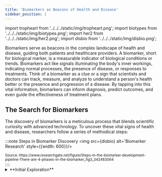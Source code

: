 ```yaml
---
title: 'Biomarkers as Beacons of Health and Disease'
sidebar_position: 1
---
```

import tropheart from '../../../static/img/tropheart.png';
import biotypes from '../../../static/img/biotypes.png';
import her2 from '../../../static/img/her2.png';
import disbio from '../../../static/img/disbio.png';


Biomarkers serve as beacons in the complex landscape of health and disease, guiding both patients and healthcare providers. A biomarker, short for biological marker, is a measurable indicator of biological conditions or trends. Biomarkers act like signals illuminating the body's inner workings, indicating normal processes, the presence of disease, or responses to treatments. Think of a biomarker as a clue or a sign that scientists and doctors can track, measure, and analyze to understand a person's health better or the presence and progression of a disease. By tapping into this vital information, biomarkers can inform diagnosis, predict outcomes, and even guide the effectiveness of treatment plans.

## The Search for Biomarkers

The discovery of biomarkers is a meticulous process that blends scientific curiosity with advanced technology. To uncover these vital signs of health and disease, researchers follow a series of methodical steps:

:::note Steps in Biomarker Discovery
<img src={disbio} alt='Biomarker Research' style={{width: 600}}/>
<figcaption><sub>Source: https://www.researchgate.net/figure/Steps-in-the-biomarker-development-pipeline-There-are-4-phases-in-the-biomarker_fig3_342483064</sub></figcaption>
::::

<details>
<summary>**Initial Exploration**</summary> 

The journey begins with a hypothesis. Scientists collect and compare samples from healthy individuals and those with specific diseases, searching for any biological differences that stand out. This could be anything from a unique protein found in the blood of patients with heart disease to a genetic mutation present in individuals with a particular type of cancer.
<details>
    <summary>**Detailed Analysis**</summary> 

    When a potential biomarker is identified, it is put to the test in various conditions and populations to ensure it is consistently associated with the disease. Advanced software is often used to handle the immense amount of data this research generates, looking for patterns that confirm the biomarker's relevance.
        <details>
            <summary>**Clinical Correlation**</summary> 

            The most promising biomarkers then move into clinical trials, where they are tested in a larger, more varied group of people to validate their accuracy and reliability. Here, scientists determine whether the biomarker can truly predict or diagnose a disease in the broader population, outside the controlled settings of initial research.
                <details>
                    <summary>**Refinement and Approval**</summary> 

                    Before a biomarker can be used in healthcare settings, it must undergo a rigorous process of refinement and regulatory approval. This ensures the biomarker is both safe and effective for public use.
            </details>
        </details>
    </details> 
</details>

Throughout this process, the goal is to find biomarkers that can be easily and reliably measured, providing a clear signal of a person's health status. For patients and healthcare providers, understanding how biomarkers are discovered helps in appreciating the science behind medical tests and treatments, and in recognizing the role these markers play in tailoring healthcare to individual needs.


## The Spectrum of Biomarkers and Therapeutic Uses

Biomarkers are diverse and multifaceted, each type providing unique insights into various aspects of health and disease. Understanding the different types of biomarkers and their specific applications can significantly enhance how diseases are detected, monitored, and treated. This section will explore the primary categories of biomarkers, shedding light on their role in advancing medical science and improving patient care.

:::note Types of Biomarkers
<img src={biotypes} alt='Types of Biomarkers' style={{width: 700}}/>
::::

**Types of Biomarkers:**
1.	**Diagnostic Biomarkers:** Diagnostic biomarkers help in identifying the presence of a particular disease in an individual. These are often used in medical tests to confirm or rule out conditions, making them essential for accurate and timely diagnosis.

2.	**Prognostic Biomarkers:** Prognostic biomarkers provide information about the likely course of a disease in an individual. They can predict the progression of a disease, such as indicating how aggressive a cancer might be or the likelihood of recovery in heart disease patients.

3.	**Predictive Biomarkers:** Predictive biomarkers are used to determine the likelihood of response to a particular treatment. They are crucial in the field of personalized medicine, as they help tailor treatments to individuals based on their unique biomarker profiles, enhancing efficacy and minimizing side effects.

4.	**Pharmacodynamic Biomarkers:** These biomarkers indicate whether a drug is having its intended effect in a patient and at what dose. Pharmacodynamic biomarkers are invaluable in drug development and ongoing patient care, ensuring that treatments are effective and adjusted as needed.

5.	**Surrogate Biomarkers:** A type of biomarker used as a substitute for a clinically meaningful endpoint that directly measures how a patient feels, functions, or survives. These biomarkers are intended to predict the effects of a therapeutic intervention, often before definitive clinical outcomes can be observed. Surrogate biomarkers are particularly valuable in clinical trials and therapeutic development because they can provide earlier indications of whether a treatment is effective, potentially speeding up the process of drug approval and patient access to new therapies.

5.	**Safety Biomarkers:** Safety biomarkers signal the potential toxic effects of a treatment or exposure to certain substances. They are vital in clinical trials and environmental health, providing early warnings that can prevent harm and guide decision-making about the safety of a drug or environmental agent.
Each type of biomarker plays a pivotal role in the landscape of healthcare and research, contributing to a deeper understanding of diseases and more personalized approaches to health management.

##  Real-World Applications of Biomarkers

Explore how biomarkers have been successfully applied in real-world scenarios, illustrating their impact on diagnostics, treatment, and patient care.

<details>

<summary>**Use of Troponin for Heart Attack Diagnosis**</summary>
:::note Cardiac Biomarkers
<img src={tropheart} alt='Cardiac Biomarkers' style={{width: 500}}/>
::::
- **Background:** Troponin is a protein released into the bloodstream when heart muscle is damaged. It is an essential biomarker for diagnosing myocardial infarction (heart attack).
- **Application:** Emergency departments globally use troponin tests as part of the diagnostic process when a heart attack is suspected. The rapid detection of elevated troponin levels enables immediate and appropriate therapeutic intervention.
- **Outcome:** The use of troponin tests has significantly improved the speed and accuracy of heart attack diagnosis, leading to quicker treatment initiation and better patient outcomes.
</details>

<details>

<summary>**HER2 Protein in Breast Cancer**</summary>
:::note Overexpression of HER2
<img src={her2} alt='Overexpression of HER2' style={{width: 800}}/>
<figcaption><sub>Source: https://www.knowyourbiomarker.org/biomarkers/her2</sub></figcaption>
::::
- **Background:** HER2 is a protein that promotes the growth of cancer cells. In about 20% of breast cancer cases, this protein is present in high amounts, and its detection is crucial for determining treatment strategy.
- **Application:** Testing for HER2 expression helps identify patients who will benefit from HER2-targeted therapies, such as trastuzumab (Herceptin), which specifically attacks HER2-positive cancer cells.
- **Outcome:** Patients with HER2-positive breast cancer who receive targeted therapy generally have a much better prognosis, with significant reductions in recurrence and mortality rates.
</details>


## Emerging Trends

Trends emerging in biomarker research promise to revolutionize the early detection of diseases and the personalization of patient care, utilizing breakthroughs in genetics and artificial intelligence.

<details>
<summary>**Genetic Biomarkers for Alzheimer's Disease**</summary>
- **Research Focus:** Researchers are identifying specific genetic markers that predict the risk of Alzheimer's disease. These biomarkers can be present decades before symptoms arise.
- **Potential Impact:** Early identification allows for the possibility of delaying or preventing the onset of Alzheimer's through lifestyle changes, medication, or participation in clinical trials.
</details>

<details>
<summary>**Artificial Intelligence in Biomarker Discovery**</summary>
- **Research Focus:** AI is increasingly used to sift through vast amounts of medical data to discover new biomarkers. Machine learning algorithms can identify patterns that human researchers may overlook.
- **Potential Impact:** AI accelerates biomarker discovery, enhances diagnostic processes, and optimizes treatment protocols, making medical care more effective and efficient.
</details>

## Technological Innovations in Biomarker Research

The field of biomarker research is rapidly evolving, driven by groundbreaking technologies that enhance the discovery and utility of biomarkers. These innovations not only improve diagnostic accuracy but also open new avenues for personalized medicine.

<details>
<summary>**CRISPR and Gene Editing**</summary>

- **Technology:** CRISPR and other gene-editing tools allow researchers to edit parts of the genome with high precision. This capability is crucial for understanding genetic biomarkers and their roles in diseases.
- **Impact:** Gene editing is revolutionizing the way diseases are studied and treated, enabling the development of more targeted therapies based on specific biomarkers.

</details>

<details>
<summary>**Next-Generation Sequencing (NGS)**</summary> 

- **Technology:** NGS technologies provide a comprehensive analysis of genetic material, allowing for the rapid sequencing of DNA and RNA. This technology can identify genetic variations and mutations that serve as biomarkers.
- **Impact:** NGS accelerates the identification of biomarkers, reduces costs, and enhances the personalization of healthcare by providing detailed genetic profiles.
</details>

<details>
<summary>**Wearable Health Technology**</summary>

- **Technology:** Advanced wearables and mobile devices are increasingly capable of monitoring and collecting health-related data, including physiological biomarkers.
- **Impact:** These devices make it possible to continuously monitor health indicators in real-time, providing a dynamic view of an individual's health and improving disease prediction and management.
</details>

## Challenges and Limitations in Biomarker Development
Despite their potential, the development of biomarkers faces several significant challenges that can impact their clinical utility and acceptance.

<details>
<summary>**Specificity and Sensitivity**</summary>
- **Challenge:** High specificity and sensitivity are crucial for effective biomarkers to ensure they accurately detect a condition without false positives or negatives.
- **Impact:** Challenges with specificity and sensitivity can lead to misdiagnoses, resulting in inappropriate treatments that can harm patients.
</details>

<details>
<summary>**Ethical and Regulatory Concerns**</summary>
- **Challenge:** The use of genetic biomarkers, in particular, raises concerns about privacy, consent, and potential discrimination.
- **Impact:** There is a need for stringent ethical guidelines and robust regulatory oversight to manage these issues, ensuring patient rights are protected while fostering scientific advancement.
</details>

<details>
<summary>**Regulatory Challenges**</summary>
- **Challenge:** The approval process for new biomarkers can be complex and lengthy, involving multiple stages of validation and compliance with international standards.
- **Impact:** This complexity can delay the availability of important new diagnostics and treatments, affecting patient care.
</details>

## Patient Perspectives
Understanding biomarkers from the patient's perspective is crucial for integrating these tools into healthcare systems in a way that respects and enhances patient autonomy and involvement.

**Patient Education and Involvement**
- **Importance:** Comprehensive education on biomarkers helps patients make informed decisions about their healthcare, enhancing their engagement and satisfaction with the treatment process.
- **Benefit:** An informed patient is more likely to adhere to treatment protocols and engage actively with healthcare providers, improving overall health outcomes.

**Privacy and Data Security**
- **Concern:** With the increase in genetic testing and personalized medicine, patients are understandably concerned about the security and use of their personal health information.
- **Addressing Concerns:** Healthcare providers must ensure that all biomarker data is handled securely, with clear communication to patients about how their data is used and who has access to it.

## Realizing the Future of Medicine Through Biomarkers
In the complex field of healthcare, biomarkers stand out as essential tools that bridge cutting-edge research with practical clinical applications. They not only enhance the accuracy of diagnoses and the effectiveness of treatments but also pave the way for personalized medicine, with treatments tailored to individual genetic and molecular profiles. As research continues to advance, the potential for biomarkers to revolutionize disease management and patient care grows, promising a future where medicine is more predictive, preventive, and personalized. This exploration of biomarkers not only highlights their diverse roles but also underscores the importance of ongoing research and dialogue among scientists, clinicians, and patients to fully realize their potential in improving health outcomes.


<details>
<summary>**References**</summary>

1.	Albert MA. Biomarkers and Heart Disease. J Clin Sleep Med. Published online October 15, 2011. doi:10.5664/JCSM.1342.
2. Dugan J. Biomarkers: An important clinical assessment tool. AJN The American Journal of Nursing. 2012;112(9):52-58. doi:10.1097/01.NAJ.0000418920.07835.2b
3. Griffiths HR, Møller L, Bartosz G, et al. Biomarkers. In: Molecular Aspects of Medicine. February 2002;23(1-3):101-208, chapter 3. doi:10.1016/S0098-2997(02)00017-1.
4. Meditrial. Clinical Trials: How Biomarkers Help Research. Meditrial website. Published September 2022. Accessed April 20, 2024. https://www.meditrial.net/2022/09/clinical-trials-how-biomarkers-help-research/
5. National Institute of Environmental Health Sciences. Biomarkers. NIEHS website. Accessed April 20, 2024. https://www.niehs.nih.gov/health/topics/science/biomarkers
6. Poste G. Bring on the biomarkers. Nature. 2011;469(7329):156-157. doi:10.1038/469156a
7. Savic-Radojevic A, Pljesa-Ercegovac M, Matic M, Simic D, Radovanovic S, Simic T. Novel Biomarkers of Heart Failure. In: Advances in Clinical Chemistry. 2017;79:93-152. doi:10.1016/bs.acc.2016.09.002.
8. U.S. Food and Drug Administration. What Are Biomarkers and Why Are They Important Transcript. FDA website. Accessed April 20, 2024. https://www.fda.gov/drugs/biomarker-qualification-program/what-are-biomarkers-and-why-are-they-important-transcript
9. van Kimmenade RRJ, Januzzi JL Jr. Emerging Biomarkers in Heart Failure. Clin Chem. 2012;58(1):127-138. doi:10.1373/clinchem.2011.165720.
</details>